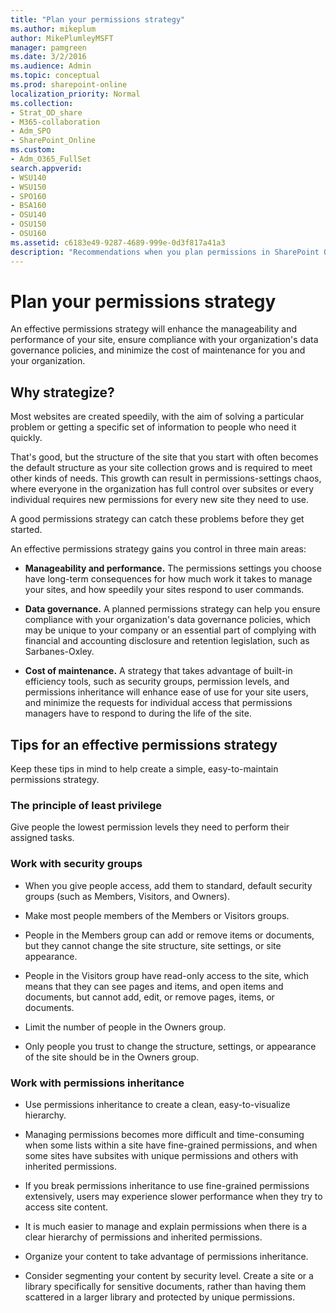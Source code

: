 ```yaml
---
title: "Plan your permissions strategy"
ms.author: mikeplum
author: MikePlumleyMSFT
manager: pamgreen
ms.date: 3/2/2016
ms.audience: Admin
ms.topic: conceptual
ms.prod: sharepoint-online
localization_priority: Normal
ms.collection:  
- Strat_OD_share
- M365-collaboration
- Adm_SPO
- SharePoint_Online
ms.custom:
- Adm_O365_FullSet
search.appverid:
- WSU140
- WSU150
- SPO160
- BSA160
- OSU140
- OSU150
- OSU160
ms.assetid: c6183e49-9287-4689-999e-0d3f817a41a3
description: "Recommendations when you plan permissions in SharePoint Online, includes information on SharePoint Groups, site collection administrators, and securing data."
---
```


# Plan your permissions strategy

An effective permissions strategy will enhance the manageability and performance of your site, ensure compliance with your organization's data governance policies, and minimize the cost of maintenance for you and your organization.
    
## Why strategize?
<a name="__toc268492727"> </a>

Most websites are created speedily, with the aim of solving a particular problem or getting a specific set of information to people who need it quickly. 
  
That's good, but the structure of the site that you start with often becomes the default structure as your site collection grows and is required to meet other kinds of needs. This growth can result in permissions-settings chaos, where everyone in the organization has full control over subsites or every individual requires new permissions for every new site they need to use. 
  
A good permissions strategy can catch these problems before they get started. 
  
An effective permissions strategy gains you control in three main areas:
  
- **Manageability and performance.** The permissions settings you choose have long-term consequences for how much work it takes to manage your sites, and how speedily your sites respond to user commands. 
    
- **Data governance.** A planned permissions strategy can help you ensure compliance with your organization's data governance policies, which may be unique to your company or an essential part of complying with financial and accounting disclosure and retention legislation, such as Sarbanes-Oxley. 
    
- **Cost of maintenance.** A strategy that takes advantage of built-in efficiency tools, such as security groups, permission levels, and permissions inheritance will enhance ease of use for your site users, and minimize the requests for individual access that permissions managers have to respond to during the life of the site. 
    
## Tips for an effective permissions strategy
<a name="__toc252213638"> </a>

Keep these tips in mind to help create a simple, easy-to-maintain permissions strategy. 
  
### The principle of least privilege
<a name="__toc268492729"> </a>

Give people the lowest permission levels they need to perform their assigned tasks. 
  
### Work with security groups
<a name="__toc268492730"> </a>

- When you give people access, add them to standard, default security groups (such as Members, Visitors, and Owners). 
    
- Make most people members of the Members or Visitors groups. 
    
- People in the Members group can add or remove items or documents, but they cannot change the site structure, site settings, or site appearance. 
    
- People in the Visitors group have read-only access to the site, which means that they can see pages and items, and open items and documents, but cannot add, edit, or remove pages, items, or documents.
    
- Limit the number of people in the Owners group. 
    
- Only people you trust to change the structure, settings, or appearance of the site should be in the Owners group.
    
### Work with permissions inheritance
<a name="__toc268492731"> </a>

- Use permissions inheritance to create a clean, easy-to-visualize hierarchy.
    
- Managing permissions becomes more difficult and time-consuming when some lists within a site have fine-grained permissions, and when some sites have subsites with unique permissions and others with inherited permissions. 
    
- If you break permissions inheritance to use fine-grained permissions extensively, users may experience slower performance when they try to access site content. 
    
- It is much easier to manage and explain permissions when there is a clear hierarchy of permissions and inherited permissions. 
    
- Organize your content to take advantage of permissions inheritance.
    
- Consider segmenting your content by security level. Create a site or a library specifically for sensitive documents, rather than having them scattered in a larger library and protected by unique permissions.